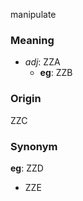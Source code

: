 manipulate
### Meaning
+ _adj_: ZZA
    + __eg__: ZZB

### Origin

ZZC

### Synonym

__eg__: ZZD

+ ZZE


